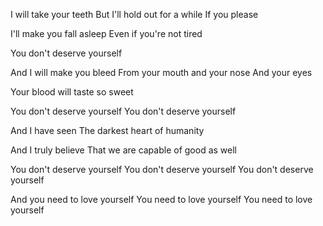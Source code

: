I will take your teeth
But I'll hold out for a while
If you please

I'll make you fall asleep
Even if you're not tired

You don't deserve yourself

And I will make you bleed
From your mouth and your nose
And your eyes

Your blood will taste so sweet

You don't deserve yourself
You don't deserve yourself

And I have seen
The darkest heart of humanity

And I truly believe
That we are capable of good as well

You don't deserve yourself
You don't deserve yourself
You don't deserve yourself

And you need to love yourself
You need to love yourself
You need to love yourself


